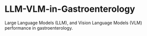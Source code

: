 # LLM-VLM-in-Gastroenterology
Large Language Models (LLM), and Vision Language Models (VLM) performance in gastroenterology. 
